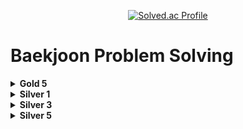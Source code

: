 <p align="center"> <a href="https://solved.ac/wnstjr120422"> <img src="http://mazassumnida.wtf/api/generate_badge?boj=wnstjr120422" alt="Solved.ac Profile"> </a> </p>

# Baekjoon Problem Solving
<details>
<summary><b>Gold 5</b></summary>

| Problem ID | Title | Tags | Problem Link | Code |
|------------|-------|------|--------------|------|
| 2467 | 용액 | binary_search, two_pointer | [Problem Link](https://www.acmicpc.net/problem/2467) | [Code](N/A) |

</details>

<details>
<summary><b>Silver 1</b></summary>

| Problem ID | Title | Tags | Problem Link | Code |
|------------|-------|------|--------------|------|
| 2564 | 경비원 | case_work, implementation | [Problem Link](https://www.acmicpc.net/problem/2564) | [Code](src/implementation/boj2564/Main.java) |

</details>

<details>
<summary><b>Silver 3</b></summary>

| Problem ID | Title | Tags | Problem Link | Code |
|------------|-------|------|--------------|------|
| 2108 | 통계학 | implementation, math, sorting | [Problem Link](https://www.acmicpc.net/problem/2108) | [Code](src/implementation/boj2108/Main.java) |

</details>

<details>
<summary><b>Silver 5</b></summary>

| Problem ID | Title | Tags | Problem Link | Code |
|------------|-------|------|--------------|------|
| 1475 | 방 번호 | implementation | [Problem Link](https://www.acmicpc.net/problem/1475) | [Code](src/implementation/boj1475/Main.java) |

</details>

